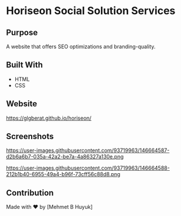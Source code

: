 # Horiseon Social Solution Services

## Purpose
A website that offers SEO optimizations and branding-quality.

## Built With
* HTML
* CSS

## Website
https://glgberat.github.io/horiseon/

## Screenshots
https://user-images.githubusercontent.com/93719963/146664587-d2b6a6b7-035a-42a2-be7a-4a86327a130e.png

https://user-images.githubusercontent.com/93719963/146664588-212b1b40-6955-49a4-b96f-73cff56c88d8.png

## Contribution
Made with ❤️ by [Mehmet B Huyuk]

